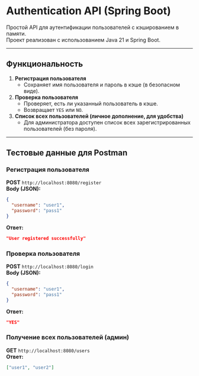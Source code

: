 # Authentication API (Spring Boot)

Простой API для аутентификации пользователей с кэшированием в памяти.  
Проект реализован с использованием Java 21 и Spring Boot.

---

## Функциональность

1. **Регистрация пользователя**  
   - Сохраняет имя пользователя и пароль в кэше (в безопасном виде).  
2. **Проверка пользователя**  
   - Проверяет, есть ли указанный пользователь в кэше.  
   - Возвращает `YES` или `NO`.  
3. **Список всех пользователей (личное дополнение, для удобства)**  
   - Для администратора доступен список всех зарегистрированных пользователей (без пароля).  

---

## Тестовые данные для Postman

### Регистрация пользователя
**POST** `http://localhost:8080/register`  
**Body (JSON):**
```json
{
  "username": "user1",
  "password": "pass1"
}
```
**Ответ:**
```json
"User registered successfully"
```

### Проверка пользователя
**POST** `http://localhost:8080/login`  
**Body (JSON):**
```json
{
  "username": "user1",
  "password": "pass1"
}
```
**Ответ:**
```json
"YES"
```

### Получение всех пользователей (админ)
**GET** `http://localhost:8080/users`  
**Ответ:**
```json
["user1", "user2"]
```

